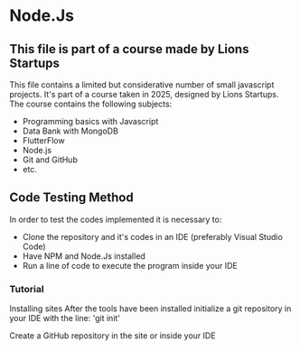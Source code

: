 # Node.Js
## This file is part of a course made by Lions Startups

This file contains a limited but considerative number of small javascript projects. It's part of a course taken in 2025, designed by Lions Startups.
The course contains the following subjects:
- Programming basics with Javascript
- Data Bank with MongoDB
- FlutterFlow
- Node.js
- Git and GitHub
- etc.

## Code Testing Method

In order to test the codes implemented it is necessary to:
- Clone the repository and it's codes in an IDE (preferably Visual Studio Code)
- Have NPM and Node.Js installed
- Run a line of code to execute the program inside your IDE

### Tutorial

Installing sites 
After the tools have been installed initialize a git repository in your IDE with the line:
'git init'

Create a GitHub repository in the site or inside your IDE